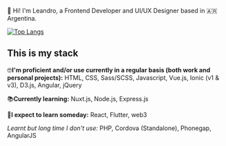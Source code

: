 👋 Hi! I'm Leandro, a Frontend Developer and UI/UX Designer based in 🇦🇷 Argentina.

[![Top Langs](https://github-readme-stats.vercel.app/api/top-langs/?username=leandrososa&layout=compact)](https://github.com/anuraghazra/github-readme-stats)

## This is my stack

🤓**I'm proficient and/or use currently in a regular basis (both work and personal projects):** HTML, CSS, Sass/SCSS, Javascript, Vue.js, Ionic (v1 & v3), D3.js, Angular, jQuery

📚**Currently learning:** Nuxt.js, Node.js, Express.js

🔮**I expect to learn someday:** React, Flutter, web3

*Learnt but long time I don't use:* PHP, Cordova (Standalone), Phonegap, AngularJS